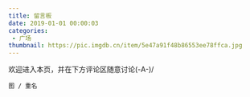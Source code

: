 ```yaml
---
title: 留言板
date: 2019-01-01 00:00:03
categories:
 - 广场
thumbnail: https://pic.imgdb.cn/item/5e47a91f48b86553ee78ffca.jpg
---
```


欢迎进入本页，并在下方评论区随意讨论(-A-)/

<!--more-->

    图 / 重名
